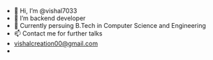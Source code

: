 - 👋 Hi, I’m @vishal7033
- 👀 I’m backend developer 
- 🌱 Currently persuing B.Tech in Computer Science and Engineering
- 📫 Contact me for further talks
- vishalcreation00@gmail.com
- 

<!---
vishal7033/vishal7033 is a ✨ special ✨ repository because its `README.md` (this file) appears on your GitHub profile.
You can click the Preview link to take a look at your changes.
--->
